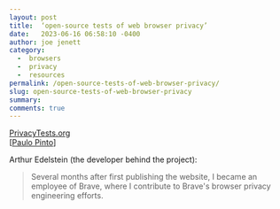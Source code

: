 ```yaml
---
layout: post
title:  ‘open-source tests of web browser privacy’
date:   2023-06-16 06:58:10 -0400
author: joe jenett
category:
  -  browsers
  -  privacy
  -  resources
permalink: /open-source-tests-of-web-browser-privacy/
slug: open-source-tests-of-web-browser-privacy
summary: 
comments: true
---
```

<a title="PrivacyTests.org: open-source tests of web browser privacy" href="https://privacytests.org/">PrivacyTests.org</a><br>[<a href="https://paulopinto.page/2023/06/15/learn-more-about.html">Paulo Pinto</a>]
<p>Arthur Edelstein (the developer behind the project):</p><blockquote><p>Several months after first publishing the website, I became an employee of Brave, where I contribute to Brave's browser privacy engineering efforts. </p></blockquote>
<a href="https://brid.gy/publish/mastodon"></a>